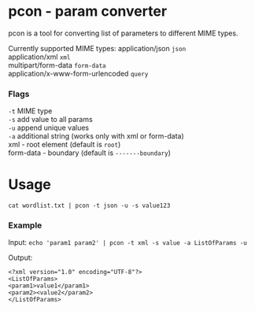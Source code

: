 # pcon - param converter
pcon is a tool for converting list of parameters to different MIME types.

Currently supported MIME types:
application/json                    `json`  
application/xml                     `xml`  
multipart/form-data                 `form-data`  
application/x-www-form-urlencoded   `query`  


### Flags

`-t` MIME type  
`-s` add value to all params  
`-u` append unique values  
`-a` additional string (works only with xml or form-data)  
    xml - root element (default is `root`)  
    form-data - boundary (default is `-------boundary`)  


# Usage
`cat wordlist.txt | pcon -t json -u -s value123`

### Example

Input:
`echo 'param1 param2' | pcon -t xml -s value -a ListOfParams -u`

Output:
```
<?xml version="1.0" encoding="UTF-8"?>
<ListOfParams>
<param1>value1</param1>
<param2><value2</param2>
</ListOfParams>
```
